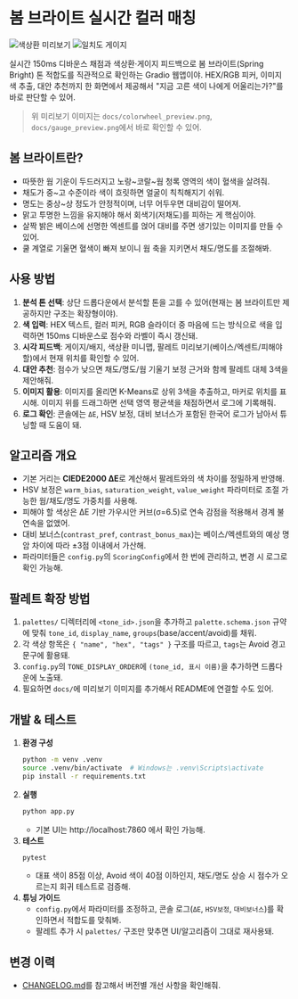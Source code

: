# 봄 브라이트 실시간 컬러 매칭

![색상환 미리보기](docs/colorwheel_preview.png)
![일치도 게이지](docs/gauge_preview.png)

실시간 150ms 디바운스 채점과 색상환·게이지 피드백으로 봄 브라이트(Spring Bright) 톤 적합도를 직관적으로 확인하는 Gradio 웹앱이야.
HEX/RGB 피커, 이미지 색 추출, 대안 추천까지 한 화면에서 제공해서 "지금 고른 색이 나에게 어울리는가?"를 바로 판단할 수 있어.

> 위 미리보기 이미지는 `docs/colorwheel_preview.png`, `docs/gauge_preview.png`에서 바로 확인할 수 있어.

## 봄 브라이트란?
- 따뜻한 웜 기운이 두드러지고 노랑~코랄~웜 청록 영역의 색이 혈색을 살려줘.
- 채도가 중~고 수준이라 색이 흐릿하면 얼굴이 칙칙해지기 쉬워.
- 명도는 중상~상 정도가 안정적이며, 너무 어두우면 대비감이 떨어져.
- 맑고 투명한 느낌을 유지해야 해서 회색기(저채도)를 피하는 게 핵심이야.
- 살짝 밝은 베이스에 선명한 엑센트를 얹어 대비를 주면 생기있는 이미지를 만들 수 있어.
- 쿨 계열로 기울면 혈색이 빠져 보이니 웜 축을 지키면서 채도/명도를 조절해봐.

## 사용 방법
1. **분석 톤 선택**: 상단 드롭다운에서 분석할 톤을 고를 수 있어(현재는 봄 브라이트만 제공하지만 구조는 확장형이야).
2. **색 입력**: HEX 텍스트, 컬러 피커, RGB 슬라이더 중 마음에 드는 방식으로 색을 입력하면 150ms 디바운스로 점수와 라벨이 즉시 갱신돼.
3. **시각 피드백**: 게이지/배지, 색상환 미니맵, 팔레트 미리보기(베이스/엑센트/피해야 할)에서 현재 위치를 확인할 수 있어.
4. **대안 추천**: 점수가 낮으면 채도/명도/웜 기울기 보정 근거와 함께 팔레트 대체 3색을 제안해줘.
5. **이미지 활용**: 이미지를 올리면 K-Means로 상위 3색을 추출하고, 마커로 위치를 표시해. 이미지 위를 드래그하면 선택 영역 평균색을 채점하면서 로그에 기록해줘.
6. **로그 확인**: 콘솔에는 `ΔE`, HSV 보정, 대비 보너스가 포함된 한국어 로그가 남아서 튜닝할 때 도움이 돼.

## 알고리즘 개요
- 기본 거리는 **CIEDE2000 ΔE**로 계산해서 팔레트와의 색 차이를 정밀하게 반영해.
- HSV 보정은 `warm_bias`, `saturation_weight`, `value_weight` 파라미터로 조절 가능한 웜/채도/명도 가중치를 사용해.
- 피해야 할 색상은 ΔE 기반 가우시안 커브(σ=6.5)로 연속 감점을 적용해서 경계 불연속을 없앴어.
- 대비 보너스(`contrast_pref`, `contrast_bonus_max`)는 베이스/엑센트와의 예상 명암 차이에 따라 ±3점 이내에서 가산해.
- 파라미터들은 `config.py`의 `ScoringConfig`에서 한 번에 관리하고, 변경 시 로그로 확인 가능해.

## 팔레트 확장 방법
1. `palettes/` 디렉터리에 `<tone_id>.json`을 추가하고 `palette.schema.json` 규약에 맞춰 `tone_id`, `display_name`, `groups`(base/accent/avoid)를 채워.
2. 각 색상 항목은 `{ "name", "hex", "tags" }` 구조를 따르고, `tags`는 Avoid 경고 문구에 활용돼.
3. `config.py`의 `TONE_DISPLAY_ORDER`에 `(tone_id, 표시 이름)`을 추가하면 드롭다운에 노출돼.
4. 필요하면 `docs/`에 미리보기 이미지를 추가해서 README에 연결할 수도 있어.

## 개발 & 테스트
1. **환경 구성**
   ```bash
   python -m venv .venv
   source .venv/bin/activate  # Windows는 .venv\Scripts\activate
   pip install -r requirements.txt
   ```
2. **실행**
   ```bash
   python app.py
   ```
   - 기본 UI는 http://localhost:7860 에서 확인 가능해.
3. **테스트**
   ```bash
   pytest
   ```
   - 대표 색이 85점 이상, Avoid 색이 40점 이하인지, 채도/명도 상승 시 점수가 오르는지 회귀 테스트로 검증해.
4. **튜닝 가이드**
   - `config.py`에서 파라미터를 조정하고, 콘솔 로그(`ΔE`, `HSV보정`, `대비보너스`)를 확인하면서 적합도를 맞춰봐.
   - 팔레트 추가 시 `palettes/` 구조만 맞추면 UI/알고리즘이 그대로 재사용돼.

## 변경 이력
- [CHANGELOG.md](CHANGELOG.md)를 참고해서 버전별 개선 사항을 확인해줘.
